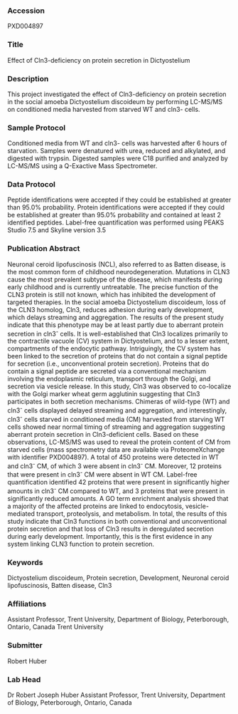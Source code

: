 ### Accession
PXD004897

### Title
Effect of Cln3-deficiency on protein secretion in Dictyostelium

### Description
This project investigated the effect of Cln3-deficiency on protein secretion in the social amoeba Dictyostelium discoideum by performing LC-MS/MS on conditioned media harvested from starved WT and cln3- cells.

### Sample Protocol
Conditioned media from WT and cln3- cells was harvested after 6 hours of starvation. Samples were denatured with urea, reduced and alkylated, and digested with trypsin. Digested samples were C18 purified and analyzed by LC-MS/MS using a Q-Exactive Mass Spectrometer.

### Data Protocol
Peptide identifications were accepted if they could be established at greater than 95.0% probability. Protein identifications were accepted if they could be established at greater than 95.0% probability and contained at least 2 identified peptides. Label-free quantification was performed using PEAKS Studio 7.5 and Skyline version 3.5

### Publication Abstract
Neuronal ceroid lipofuscinosis (NCL), also referred to as Batten disease, is the most common form of childhood neurodegeneration. Mutations in CLN3 cause the most prevalent subtype of the disease, which manifests during early childhood and is currently untreatable. The precise function of the CLN3 protein is still not known, which has inhibited the development of targeted therapies. In the social amoeba Dictyostelium discoideum, loss of the CLN3 homolog, Cln3, reduces adhesion during early development, which delays streaming and aggregation. The results of the present study indicate that this phenotype may be at least partly due to aberrant protein secretion in cln3<sup>-</sup> cells. It is well-established that Cln3 localizes primarily to the contractile vacuole (CV) system in Dictyostelium, and to a lesser extent, compartments of the endocytic pathway. Intriguingly, the CV system has been linked to the secretion of proteins that do not contain a signal peptide for secretion (i.e., unconventional protein secretion). Proteins that do contain a signal peptide are secreted via a conventional mechanism involving the endoplasmic reticulum, transport through the Golgi, and secretion via vesicle release. In this study, Cln3 was observed to co-localize with the Golgi marker wheat germ agglutinin suggesting that Cln3 participates in both secretion mechanisms. Chimeras of wild-type (WT) and cln3<sup>-</sup> cells displayed delayed streaming and aggregation, and interestingly, cln3<sup>-</sup> cells starved in conditioned media (CM) harvested from starving WT cells showed near normal timing of streaming and aggregation suggesting aberrant protein secretion in Cln3-deficient cells. Based on these observations, LC-MS/MS was used to reveal the protein content of CM from starved cells (mass spectrometry data are available via ProteomeXchange with identifier PXD004897). A total of 450 proteins were detected in WT and cln3<sup>-</sup> CM, of which 3 were absent in cln3<sup>-</sup> CM. Moreover, 12 proteins that were present in cln3<sup>-</sup> CM were absent in WT CM. Label-free quantification identified 42 proteins that were present in significantly higher amounts in cln3<sup>-</sup> CM compared to WT, and 3 proteins that were present in significantly reduced amounts. A GO term enrichment analysis showed that a majority of the affected proteins are linked to endocytosis, vesicle-mediated transport, proteolysis, and metabolism. In total, the results of this study indicate that Cln3 functions in both conventional and unconventional protein secretion and that loss of Cln3 results in deregulated secretion during early development. Importantly, this is the first evidence in any system linking CLN3 function to protein secretion.

### Keywords
Dictyostelium discoideum, Protein secretion, Development, Neuronal ceroid lipofuscinosis, Batten disease, Cln3

### Affiliations
Assistant Professor, Trent University, Department of Biology, Peterborough, Ontario, Canada
Trent University

### Submitter
Robert Huber

### Lab Head
Dr Robert Joseph Huber
Assistant Professor, Trent University, Department of Biology, Peterborough, Ontario, Canada


